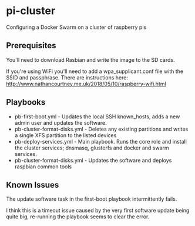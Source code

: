 # pi-cluster
Configuring a Docker Swarm on a cluster of raspberry pis


## Prerequisites

You'll need to download Rasbian and write the image to the SD cards.

If you're using WiFi you'll need to add a wpa_supplicant.conf file with the SSID and passphrase. There are instructions here: http://www.nathancourtney.me.uk/2018/05/10/raspberry-wifi.html

## Playbooks

* pb-first-boot.yml - Updates the local SSH known_hosts, adds a new admin user and updates the software.
* pb-cluster-format-disks.yml - Deletes any existing partitions and writes a single XFS partition to the listed devices
* pb-deploy-services.yml - Main playbook. Runs the core role and install the cluster services; dnsmasq, glusterfs and docker and swarm services.
* pb-cluster-format-disks.yml - Updates the software and deploys raspbian common tools

## Known Issues

The update software task in the first-boot playbook intermittently fails.

I think this is a timeout issue caused by the very first software update being quite big, re-running the playbook seems to clear the error.
